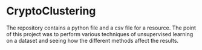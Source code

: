# CryptoClustering

The repository contains a python file and a csv file for a resource. The point of this project was to perform various techniques of unsupervised learning on a dataset and seeing how the different methods affect the results.

